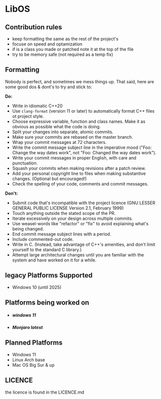 # LibOS

## Contribution rules

- keep formatting the same as the rest of the project's
- focuse on speed and optamization
- if is a class you made or patched note it at the top of the file
- try to be memory safe (not required as a temp fix)

## Formatting
Nobody is perfect, and sometimes we mess things up. That said, here are some good dos & dont's to try and stick to:

**Do:**

* Write in idiomatic C++20
* Use `clang-format` (version 11 or later) to automatically format C++ files ot project style.
* Choose expressive variable, function and class names. Make it as obvious as possible what the code is doing.
* Split your changes into separate, atomic commits.
* Make sure your commits are rebased on the master branch.
* Wrap your commit messages at 72 characters.
* Write the commit message subject line in the imperative mood ("Foo: Change the way dates work", not "Foo: Changed the way dates work").
* Write your commit messages in proper English, with care and punctuation.
* Squash your commits when making revisions after a patch review.
* Add your personal copyright line to files when making substantive changes. (Optional but encouraged!)
* Check the spelling of your code, comments and commit messages.

**Don't:**

* Submit code that's incompatible with the project licence (GNU LESSER GENERAL PUBLIC LICENSE Version 2.1, February 1999)
* Touch anything outside the stated scope of the PR.
* Iterate excessively on your design across multiple commits.
* Use weasel-words like "refactor" or "fix" to avoid explaining what's being changed.
* End commit message subject lines with a period.
* Include commented-out code.
* Write in C. (Instead, take advantage of C++'s amenities, and don't limit yourself to the standard C library.)
* Attempt large architectural changes until you are familiar with the system and have worked on it for a while.

## legacy Platforms Supported
- Windows 10 (until 2025)

## Platforms being worked on
- ##### windows 11
- ##### Monjaro latest

## Planned Platforms
 - Windows 11
 - Linux Arch base
 - Mac OS Big Sur & up

## LICENCE

the licence is found in the LICENCE.md
